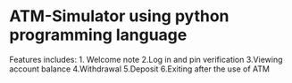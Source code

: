 # ATM-Simulator using python programming language

Features includes:
        1. Welcome note
        2.Log in and pin verification
        3.Viewing account balance
        4.Withdrawal
        5.Deposit
        6.Exiting after the use of ATM
        


        
        

